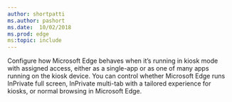 ```yaml
---
author: shortpatti
ms.author: pashort
ms.date:  10/02/2018
ms.prod: edge
ms:topic: include
---
```


Configure how Microsoft Edge behaves when it’s running in kiosk mode with assigned access, either as a single-app or as one of many apps running on the kiosk device. You can control whether Microsoft Edge runs InPrivate full screen, InPrivate multi-tab with a tailored experience for kiosks, or normal browsing in Microsoft Edge.
